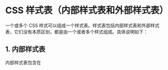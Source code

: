 # CSS 样式表（内部样式表和外部样式表）

一个或多个 CSS 样式可以组成一个样式表。样式表包括内部样式表和外部样式表，它们没有本质区别，都是由一个或者多个样式组成。具体说明如下：

## 1\. 内部样式表

内部样式表包含在 <style> 标签内，一个 <style> 标签就表示一个内部样式表。

而通过标签的 style 属性定义的样式属性就不是样式表。如果一个网页文档中包含多个 <style> 标签，就表示该文档包含了多个内部样式表。

## 2\. 外部样式表

如果 CSS 样式被放置在网页文档外部的文件中，则称为外部样式表，一个 CSS 样式表文档就表示一个外部样式表。

实际上，外部样式表也就是一个文本文件，扩展名为`.css`。当把 CSS 样式代码复制到一个文本文件中后，另存为`.css`文件，则它就是一个外部样式表。

如下图所示就是 C 语言中文网的外部样式表（http://c.biancheng.net/templets/new/style/common.css）：

![C 语言中文网外部样式表文件](img/41f12f098b0e6831b4d327b1fb7e3798.jpg)
图 1：C 语言中文网外部样式表文件
可以在外部样式表文件顶部定义 CSS 源代码的字符编码。例如，下面代码定义样式表文件的字符编码为中文简体。

@charset "gb2312";

如果不设置 CSS 文件的字符编码，可以保持默认设置，则浏览器会根据 HTML 文件的字符编码 来解析 CSS 代码。